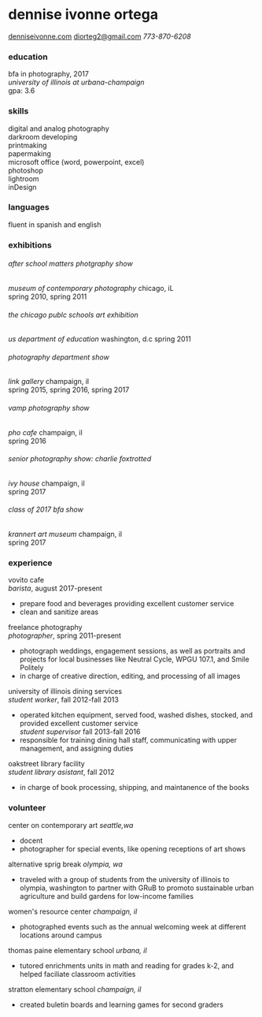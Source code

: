 # dennise ivonne ortega   
[denniseivonne.com](denniseivonne.com)   diorteg2@gmail.com  _773-870-6208_

### education  
bfa in photography, 2017  
_university of illinois at urbana-champaign_  
gpa: 3.6  

### skills    
digital and analog photography  
darkroom developing  
printmaking  
papermaking  
microsoft office (word, powerpoint, excel)  
photoshop  
lightroom  
inDesign  

### languages  
fluent in spanish and english

### exhibitions
###### after school matters photgraphy show  
_museum of contemporary photography_ chicago, iL  
spring 2010, spring 2011

###### the chicago publc schools art exhibition      
_us department of education_ washington, d.c
spring 2011

###### photography department show    
_link gallery_ champaign, il  
spring 2015, spring 2016, spring 2017

###### vamp photography show
_pho cafe_ champaign, il  
spring 2016

###### senior photography show: charlie foxtrotted  
_ivy house_ champaign, il  
spring 2017

###### class of 2017 bfa show  
_krannert art museum_ champaign, il  
spring 2017 

### experience  
vovito cafe  
_barista_, august 2017-present 
* prepare food and beverages providing excellent customer service
* clean and sanitize areas   

freelance photography  
_photographer_, spring 2011-present
* photograph weddings, engagement sessions, as well as portraits and projects for
local businesses like Neutral Cycle, WPGU 107.1, and Smile Politely  
* in charge of creative direction, editing, and processing of all images    

university of illinois dining services  
_student worker_, fall 2012-fall 2013  
* operated kitchen equipment, served food, washed dishes, stocked, and provided excellent customer service  
_student supervisor_ fall 2013-fall 2016  
* responsible for training dining hall staff, communicating with upper management, and assigning duties  

oakstreet library facility  
_student library asistant_, fall 2012  
* in charge of book processing, shipping, and maintanence of the books  

### volunteer  
center on contemporary art _seattle,wa_
* docent
* photographer for special events, like opening receptions of art shows  

alternative sprig break _olympia, wa_  
* traveled with a group of students from the university of illinois to olympia, washington to 
partner with GRuB to promoto sustainable urban agriculture and build gardens for low-income families  

women's resource center _champaign, il_  
* photographed events such as the annual welcoming week at different locations around campus  

thomas paine elementary school _urbana, il_  
* tutored enrichments units in math and reading for grades k-2, and helped faciliate classroom activities  

stratton elementary school _champaign, il_  
* created buletin boards and learning games for second graders  




